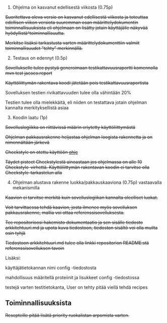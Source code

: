1. Ohjelma on kasvanut edellisestä viikosta (0.75p)

~~Suoritettava oleva versio on kasvanut edellisestä viikosta ja toteuttaa edellisen viikon versiota suuremman osan määrittelydokumentin toiminnallisuuksista eli ohjelmaan on lisätty jotain käyttäjälle näkyvää hyödyllistä^toiminnallisuutta.~~

~~Merkitse lisäksi tarkastusta varten määrittelydokumenttiin valmiit toiminnallisuudet "tehty" merkinnällä.~~

2. Testaus on edennyt (0.5p)

~~Sovellukselle tulee pystyä generoimaan testikattavuusraportti komennolla mvn test jacoco:report~~

~~Käyttöliittymän rakentava koodi jätetään pois testikattavuusraportista~~

Sovelluksen testien rivikattavuuden tulee olla vähintään 20%

Testien tulee olla mielekkäitä, eli niiden on testattava jotain ohjelman kannalta merkityksellistä asiaa

3. Koodin laatu (1p)

~~Sovelluslogiikka on riittävissä määrin eriytetty käyttöliittymästä~~

~~Ohjelman pakkausrakenne heijastaa ohjelman loogista rakennetta ja on nimennältään järkevä~~

~~Checkstyle on otettu käyttöön [ohje](https://github.com/mluukkai/ohjelmistotekniikka-kevat-2020/blob/master/web/checkstyle.md)~~

~~Täydet pisteet Checkstylestä ainoastaan jos ohjelmassa on alle 10 Checkstyle-virhettä. Käyttöliittymän rakentavan koodin ei tarvitse olla Checkstyle-tarkastelun alla~~

4. Ohjelman alustava rakenne luokka/pakkauskaaviona (0.75p) vastaavalla mekanismilla

~~Kaavion ei tarvitse merkitä kuin sovelluslogiikan kannalta oleelliset luokat.~~

~~Voit tarvittaessa tehdä kaavion, josta ilmenee myös sovelluksen pakkausrakenne, mallia voi ottaa referenssisovelluksesta.~~

~~Tee repositorioosi hakemisto dokumentaatio ja sen sisälle tiedosto arkkitehtuuri.md ja upota kuva tiedostoon, tiedoston sisältö voi olla muilta osin tyhjä~~

~~Tiedostoon arkkitehtuuri.md tulee olla linkki repositorion README:stä referenssisovelluksen tavoin~~

Lisäksi:

käyttäjätietokannan nimi config -tiedostosta

mahdollisuus määritellä proteiinit ja lisukkeet config -tiedostossa

testejä varten testitietokanta, User on tehty pitää viellä tehdä recipes

<h2>Toiminnallisuuksista</h2>

~~Resepteille pitää lisätä priority ruokalistan arpomista varten.~~
